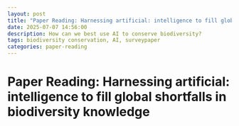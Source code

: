 ```yaml
---
layout: post
title: "Paper Reading: Harnessing artificial: intelligence to fill global shortfalls in biodiversity knowledge"
date: 2025-07-07 14:56:00
description: How can we best use AI to conserve biodiversity?
tags: biodiversity conservation, AI, surveypaper
categories: paper-reading
---
```


# Paper Reading: Harnessing artificial: intelligence to fill global shortfalls in biodiversity knowledge

